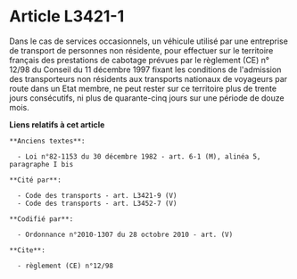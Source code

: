 # Article L3421-1

Dans le cas de services occasionnels, un véhicule utilisé par une entreprise de transport de personnes non résidente, pour
effectuer sur le territoire français des prestations de cabotage prévues par le règlement (CE) n° 12/98 du Conseil du 11
décembre 1997 fixant les conditions de l'admission des transporteurs non résidents aux transports nationaux de voyageurs par
route dans un Etat membre, ne peut rester sur ce territoire plus de trente jours consécutifs, ni plus de quarante-cinq jours
sur une période de douze mois.

**Liens relatifs à cet article**

	**Anciens textes**:

	  - Loi n°82-1153 du 30 décembre 1982 - art. 6-1 (M), alinéa 5, paragraphe I bis

	**Cité par**:

	  - Code des transports - art. L3421-9 (V)
	  - Code des transports - art. L3452-7 (V)

	**Codifié par**:

	  - Ordonnance n°2010-1307 du 28 octobre 2010 - art. (V)

	**Cite**:

	  - règlement (CE) n°12/98
